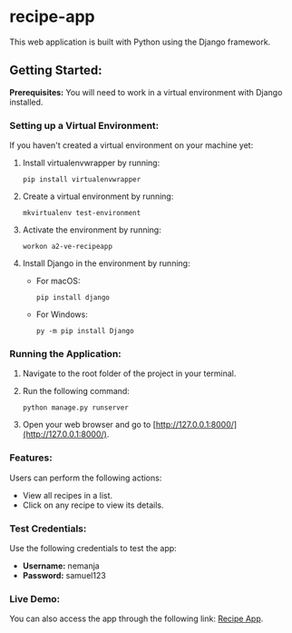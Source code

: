 # recipe-app

This web application is built with Python using the Django framework.

## Getting Started:

**Prerequisites:** You will need to work in a virtual environment with Django installed.

### Setting up a Virtual Environment:

If you haven't created a virtual environment on your machine yet:

1. Install virtualenvwrapper by running:
    ```
    pip install virtualenvwrapper
    ```

2. Create a virtual environment by running:
    ```
    mkvirtualenv test-environment
    ```

3. Activate the environment by running:
    ```
    workon a2-ve-recipeapp
    ```

4. Install Django in the environment by running:
    - For macOS:
        ```
        pip install django
        ```
    - For Windows:
        ```
        py -m pip install Django
        ```

### Running the Application:

1. Navigate to the root folder of the project in your terminal.

2. Run the following command:
    ```
    python manage.py runserver
    ```

3. Open your web browser and go to [http://127.0.0.1:8000/](http://127.0.0.1:8000/).

### Features:

Users can perform the following actions:

- View all recipes in a list.
- Click on any recipe to view its details.

### Test Credentials:

Use the following credentials to test the app:

- **Username:** nemanja
- **Password:** samuel123

### Live Demo:

You can also access the app through the following link: [Recipe App](https://thawing-bayou-02420-bc484a50611f.herokuapp.com/).
